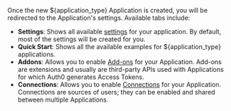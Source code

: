 Once the new ${application_type} Application is created, you will be redirected to the Application's settings. Available tabs include:

* **Settings**: Shows all available [settings](/dashboard/reference/settings-application#advanced-settings) for your application. By default, most of the settings will be created for you.
* **Quick Start**: Shows all the available examples for ${application_type} applications.
* **Addons**: Allows you to enable [Add-ons](/addons) for your Application. Add-ons are extensions and usually are third-party APIs used with Applications for which Auth0 generates Access Tokens.
* **Connections**: Allows you to enable [Connections](/connections) for your Application. Connections are sources of users; they can be enabled and shared between multiple Applications.